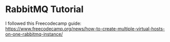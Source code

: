 # RabbitMQ Tutorial

I followed this Freecodecamp guide: https://www.freecodecamp.org/news/how-to-create-multiple-virtual-hosts-on-one-rabbitmq-instance/
